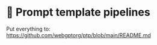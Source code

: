 # 🌠 Prompt template pipelines

Put everything to:
https://github.com/webgptorg/ptp/blob/main/README.md
